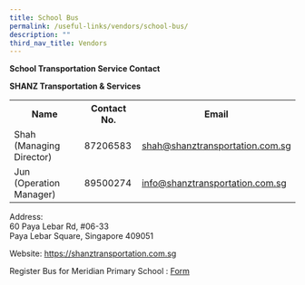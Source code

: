 ```yaml
---
title: School Bus
permalink: /useful-links/vendors/school-bus/
description: ""
third_nav_title: Vendors
---
```

**School Transportation Service Contact**

**SHANZ Transportation &amp; Services**

<table style="width:100%">
  <tbody><tr>
    <th>Name</th>
    <th>Contact No.</th>
		<th>Email</th>
    
  </tr>
  <tr>
   <td>Shah (Managing Director)</td>
    <td>87206583</td>
		<td><a href="mailto:shah@shanztransportation.com.sg">shah@shanztransportation.com.sg</a></td>
  </tr>
  <tr>
    <td>Jun (Operation Manager)</td>
    <td>89500274</td>
		<td><a href="mailto:info@shanztransportation.com.sg">info@shanztransportation.com.sg</a></td>
  </tr>
		
</tbody></table>

Address:&nbsp;  
60 Paya Lebar Rd, #06-33<br>
Paya Lebar Square, Singapore 409051<br>

Website: <a href="https://shanztransportation.com.sg">https://shanztransportation.com.sg</a>

Register Bus for Meridian Primary School : <a href="https://shanztransportation.com.sg/register-bus-for-school/">Form</a>
